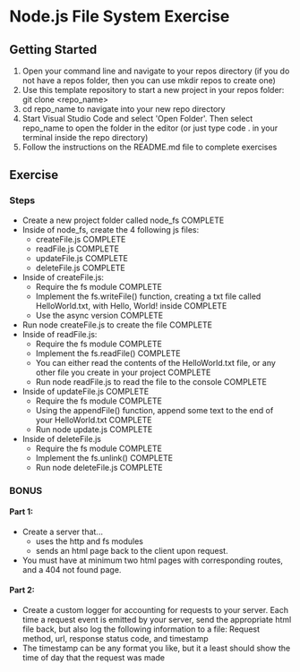 # Node.js File System Exercise

## Getting Started

1. Open your command line and navigate to your repos directory (if you do not have a repos folder, then you can use mkdir repos to create one)
2. Use this template repository to start a new project in your repos folder: git clone <repo_name>
3. cd repo_name to navigate into your new repo directory
4. Start Visual Studio Code and select 'Open Folder'. Then select repo_name to open the folder in the editor (or just type code . in your terminal inside the repo directory)
5. Follow the instructions on the README.md file to complete exercises

## Exercise

### Steps

- Create a new project folder called node_fs COMPLETE
- Inside of node_fs, create the 4 following js files:
  - createFile.js COMPLETE
  - readFile.js COMPLETE
  - updateFile.js COMPLETE
  - deleteFile.js COMPLETE
- Inside of createFile.js:
  - Require the fs module COMPLETE
  - Implement the fs.writeFile() function, creating a txt file called HelloWorld.txt, with Hello, World! inside COMPLETE
  - Use the async version COMPLETE
- Run node createFile.js to create the file COMPLETE
- Inside of readFile.js:
  - Require the fs module COMPLETE
  - Implement the fs.readFile() COMPLETE
  - You can either read the contents of the HelloWorld.txt file, or any other file you create in your project COMPLETE
  - Run node readFile.js to read the file to the console COMPLETE
- Inside of updateFile.js COMPLETE
  - Require the fs module COMPLETE
  - Using the appendFile() function, append some text to the end of your HelloWorld.txt COMPLETE
  - Run node update.js COMPLETE
- Inside of deleteFile.js
  - Require the fs module COMPLETE
  - Implement the fs.unlink() COMPLETE
  - Run node deleteFile.js COMPLETE

### BONUS

#### Part 1:

- Create a server that...
  - uses the http and fs modules
  - sends an html page back to the client upon request.
- You must have at minimum two html pages with corresponding routes, and a 404 not found page.

#### Part 2:

- Create a custom logger for accounting for requests to your server. Each time a request event is emitted by your server, send the appropriate html file back, but also log the following information to a file: Request method, url, response status code, and timestamp
- The timestamp can be any format you like, but it a least should show the time of day that the request was made

